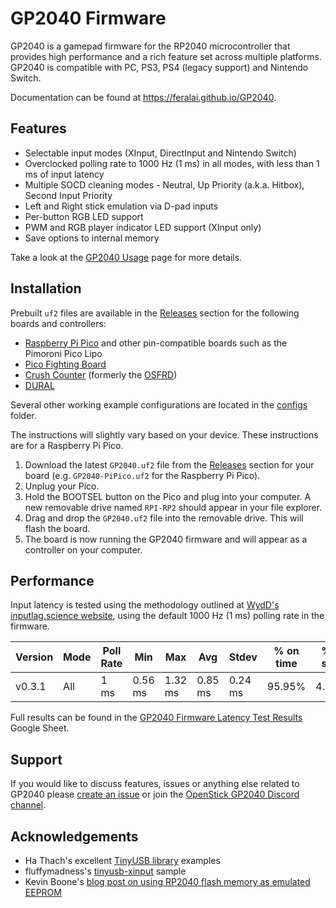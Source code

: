 # GP2040 Firmware

GP2040 is a gamepad firmware for the RP2040 microcontroller that provides high performance and a rich feature set across multiple platforms. GP2040 is compatible with PC, PS3, PS4 (legacy support) and Nintendo Switch.

Documentation can be found at <https://feralai.github.io/GP2040>.

## Features

* Selectable input modes (XInput, DirectInput and Nintendo Switch)
* Overclocked polling rate to 1000 Hz (1 ms) in all modes, with less than 1 ms of input latency
* Multiple SOCD cleaning modes - Neutral, Up Priority (a.k.a. Hitbox), Second Input Priority
* Left and Right stick emulation via D-pad inputs
* Per-button RGB LED support
* PWM and RGB player indicator LED support (XInput only)
* Save options to internal memory

Take a look at the [GP2040 Usage](https://feralai.github.io/GP2040/#/usage) page for more details.

## Installation

Prebuilt `uf2` files are available in the [Releases](https://github.com/FeralAI/GP2040/releases) section for the following boards and controllers:

* [Raspberry Pi Pico](https://github.com/FeralAI/GP2040/tree/main/configs/Pico) and other pin-compatible boards such as the Pimoroni Pico Lipo
* [Pico Fighting Board](https://github.com/FeralAI/GP2040-Config-PicoFightingBoard/)
* [Crush Counter](https://github.com/FeralAI/GP2040/tree/main/configs/CrushCounter) (formerly the [OSFRD](https://github.com/FeralAI/GP2040/tree/main/configs/OSFRD))
* [DURAL](https://github.com/FeralAI/GP2040/tree/main/configs/DURAL)

Several other working example configurations are located in the [configs](https://github.com/FeralAI/GP2040/tree/main/configs) folder.

The instructions will slightly vary based on your device. These instructions are for a Raspberry Pi Pico.

1. Download the latest `GP2040.uf2` file from the [Releases](https://github.com/FeralAI/GP2040/releases) section for your board (e.g. `GP2040-PiPico.uf2` for the Raspberry Pi Pico).
1. Unplug your Pico.
1. Hold the BOOTSEL button on the Pico and plug into your computer. A new removable drive named `RPI-RP2` should appear in your file explorer.
1. Drag and drop the `GP2040.uf2` file into the removable drive. This will flash the board.
1. The board is now running the GP2040 firmware and will appear as a controller on your computer.

## Performance

Input latency is tested using the methodology outlined at [WydD's inputlag.science website](https://inputlag.science/controller/methodology), using the default 1000 Hz (1 ms) polling rate in the firmware.

| Version | Mode | Poll Rate | Min | Max | Avg | Stdev | % on time | %1f skip | %2f skip |
| - | - | - | - | - | - | - | - | - | - |
| v0.3.1 | All | 1 ms | 0.56 ms | 1.32 ms | 0.85 ms | 0.24 ms | 95.95% | 4.05% | 0% |

Full results can be found in the [GP2040 Firmware Latency Test Results](https://docs.google.com/spreadsheets/d/1eeX0SCOYnUDZMYzt_69wDpjnB_XUtvsfvHJYxxgTj28/edit#gid=1559471406) Google Sheet.

## Support

If you would like to discuss features, issues or anything else related to GP2040 please [create an issue](https://github.com/FeralAI/GP2040/issues/new) or join the [OpenStick GP2040 Discord channel](https://discord.gg/ABQafnty).

## Acknowledgements

* Ha Thach's excellent [TinyUSB library](https://github.com/hathach/tinyusb) examples
* fluffymadness's [tinyusb-xinput](https://github.com/fluffymadness/tinyusb-xinput) sample
* Kevin Boone's [blog post on using RP2040 flash memory as emulated EEPROM](https://kevinboone.me/picoflash.html)
